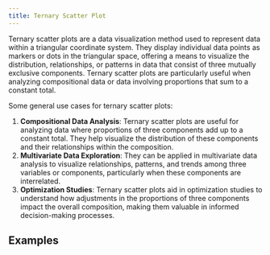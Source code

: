 ```yaml
---
title: Ternary Scatter Plot
---
```


Ternary scatter plots are a data visualization method used to represent data within a triangular coordinate system. They display individual data points as markers or dots in the triangular space, offering a means to visualize the distribution, relationships, or patterns in data that consist of three mutually exclusive components. Ternary scatter plots are particularly useful when analyzing compositional data or data involving proportions that sum to a constant total.

Some general use cases for ternary scatter plots:

1. **Compositional Data Analysis**: Ternary scatter plots are useful for analyzing data where proportions of three components add up to a constant total. They help visualize the distribution of these components and their relationships within the composition.
2. **Multivariate Data Exploration**: They can be applied in multivariate data analysis to visualize relationships, patterns, and trends among three variables or components, particularly when these components are interrelated.
3. **Optimization Studies**: Ternary scatter plots aid in optimization studies to understand how adjustments in the proportions of three components impact the overall composition, making them valuable in informed decision-making processes.

## Examples

